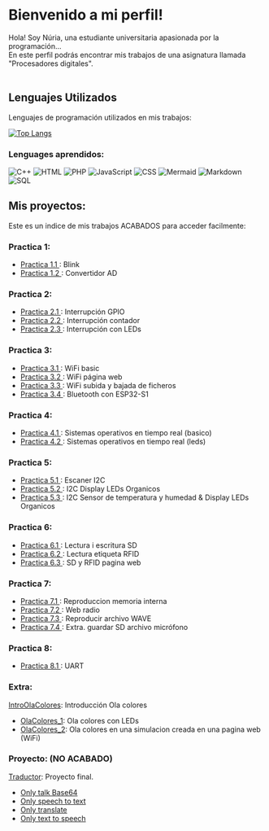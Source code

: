 # Bienvenido a mi perfil!

Hola! Soy Núria, una estudiante universitaria apasionada por la programación... <br>
En este perfil podrás encontrar mis trabajos de una asignatura llamada "Procesadores digitales".<br><br>

## Lenguajes Utilizados

Lenguajes de programación utilizados en mis trabajos:

[![Top Langs](https://github-readme-stats.vercel.app/api/top-langs/?username=NuriaRodriguezPardo&layout=compact)](https://github.com/NuriaRodriguezPardo)

### Lenguages aprendidos: 
![C++](https://img.shields.io/badge/C++-blue)
![HTML](https://img.shields.io/badge/HTML-orange)
![PHP](https://img.shields.io/badge/PHP-purple)
![JavaScript](https://img.shields.io/badge/JavaScript-yellow)
![CSS](https://img.shields.io/badge/CSS-blue)
![Mermaid](https://img.shields.io/badge/Mermaid-lightgrey)
![Markdown](https://img.shields.io/badge/Markdown-grey)
![SQL](https://img.shields.io/badge/SQL-lightblue)

## Mis proyectos: 
Este es un indice de mis trabajos ACABADOS para acceder facilmente:
### Practica 1: 
- [Practica 1.1 ](https://github.com/NuriaRodriguezPardo/P1_BLINK): Blink
- [Practica 1.2 ](https://github.com/NuriaRodriguezPardo/P1_MilloraNota_PotenciometroConvertidorAD): Convertidor AD
### Practica 2:
- [Practica 2.1 ](https://github.com/NuriaRodriguezPardo/P2A_InterrupcionGPIO): Interrupción GPIO
- [Practica 2.2 ](https://github.com/NuriaRodriguezPardo/P2B_InterrupcionesContador): Interrupción contador
- [Practica 2.3 ](https://github.com/NuriaRodriguezPardo/P2_InterrupcionLed): Interrupción con LEDs
### Practica 3: 
- [Practica 3.1 ](https://github.com/NuriaRodriguezPardo/P3A_WifiBasic): WiFi basic
- [Practica 3.2 ](https://github.com/NuriaRodriguezPardo/P3A_WifiPagina): WiFi página web
- [Practica 3.3 ](https://github.com/NuriaRodriguezPardo/P3A_WifiFicheros): WiFi subida y bajada de ficheros
- [Practica 3.4 ](https://github.com/NuriaRodriguezPardo/P3B_BluetoothESP32-S1): Bluetooth con ESP32-S1
<!-- - [Practica 3.5](https://github.com/NuriaRodriguezPardo/P3B_BluetoothESP32-S3): Bluetooth con ESP32-S3 -->
### Practica 4: 
- [Practica 4.1 ](https://github.com/NuriaRodriguezPardo/P4_BasicSistemasOperativosTiempoReal): Sistemas operativos en tiempo real (basico)
- [Practica 4.2 ](https://github.com/NuriaRodriguezPardo/P4_SistemasOperativosTiempoRealLeds): Sistemas operativos en tiempo real (leds)
### Practica 5: 
- [Practica 5.1 ](https://github.com/NuriaRodriguezPardo/P5A_EscanerI2C): Escaner I2C
- [Practica 5.2 ](https://github.com/NuriaRodriguezPardo/P5B_I2C_LedsOrganicos): I2C  Display LEDs Organicos
- [Practica 5.3 ](https://github.com/NuriaRodriguezPardo/P5_I2C_TemperaturaHumedad_LEDOrganico): I2C Sensor de temperatura y humedad & Display LEDs Organicos
### Practica 6: 
- [Practica 6.1 ](https://github.com/NuriaRodriguezPardo/P6A_LecturaEscrituraSD): Lectura i escritura SD
- [Practica 6.2 ](https://github.com/NuriaRodriguezPardo/P6B_LecturaEtiquetaRFID): Lectura etiqueta RFID
- [Practica 6.3 ](https://github.com/NuriaRodriguezPardo/P6_MejoraNota_SD_RFID_PaginaWeb): SD y RFID pagina web
### Practica 7: 
- [Practica 7.1 ](https://github.com/NuriaRodriguezPardo/P7A_ReproduccionMemoriaInterna): Reproduccion memoria interna
- [Practica 7.2 ](https://github.com/NuriaRodriguezPardo/P7B_WebRadio): Web radio
- [Practica 7.3 ](https://github.com/NuriaRodriguezPardo/P7C_ReproducirArchivoWAVE): Reproducir archivo WAVE
- [Practica 7.4 ](https://github.com/NuriaRodriguezPardo/P7_Extra_Microfono_SD): Extra. guardar SD archivo micrófono
### Practica 8:
- [Practica 8.1 ](https://github.com/NuriaRodriguezPardo/P8_CruceMonitorTeclado): UART
### Extra: 
[IntroOlaColores](https://github.com/NuriaRodriguezPardo/IntroduccionOlaColores): Introducción Ola colores
 - [OlaColores_1](https://github.com/NuriaRodriguezPardo/OlaColores_LEDs): Ola colores con LEDs 
 - [OlaColores_2](https://github.com/NuriaRodriguezPardo/OlaColores_PaginaWebSimulador): Ola colores en una simulacion creada en una pagina web (WiFi)
### Proyecto: (NO ACABADO)
[Traductor](https://github.com/NuriaRodriguezPardo/Project_Translate): Proyecto final.
- [Only talk Base64](https://github.com/NuriaRodriguezPardo/Only_TalkBase64)
- [Only speech to text](https://github.com/NuriaRodriguezPardo/Only_SpeechToText)
- [Only translate](https://github.com/NuriaRodriguezPardo/Only_Translate)
- [Only text to speech](https://github.com/NuriaRodriguezPardo/Only_TextToSpeech)
